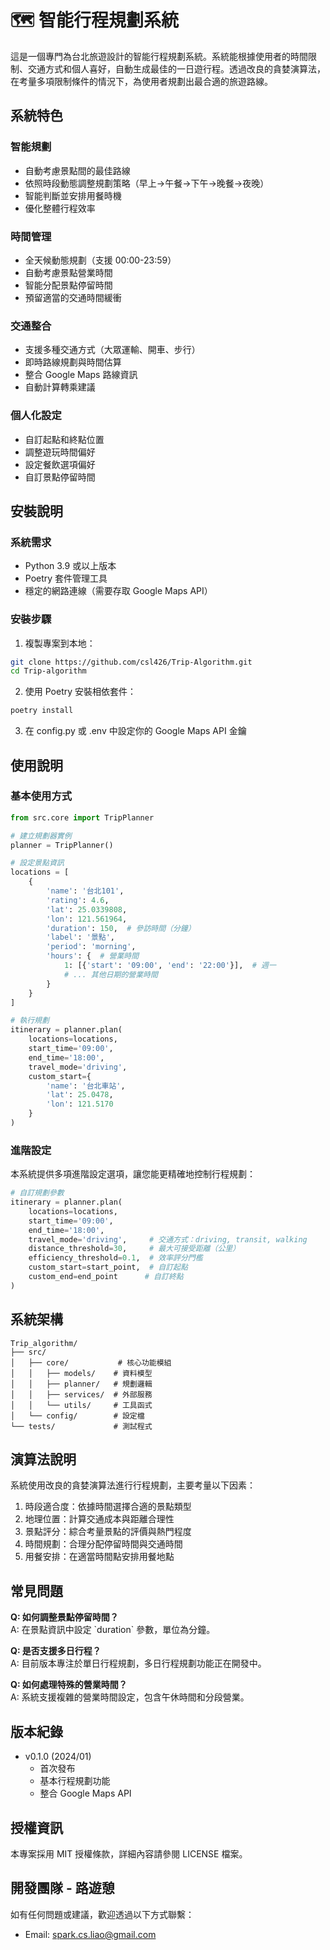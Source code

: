 # 🗺️ 智能行程規劃系統

這是一個專門為台北旅遊設計的智能行程規劃系統。系統能根據使用者的時間限制、交通方式和個人喜好，自動生成最佳的一日遊行程。透過改良的貪婪演算法，在考量多項限制條件的情況下，為使用者規劃出最合適的旅遊路線。

## 系統特色

### 智能規劃
- 自動考慮景點間的最佳路線
- 依照時段動態調整規劃策略（早上→午餐→下午→晚餐→夜晚）
- 智能判斷並安排用餐時機
- 優化整體行程效率

### 時間管理
- 全天候動態規劃（支援 00:00-23:59）
- 自動考慮景點營業時間
- 智能分配景點停留時間
- 預留適當的交通時間緩衝

### 交通整合
- 支援多種交通方式（大眾運輸、開車、步行）
- 即時路線規劃與時間估算
- 整合 Google Maps 路線資訊
- 自動計算轉乘建議

### 個人化設定
- 自訂起點和終點位置
- 調整遊玩時間偏好
- 設定餐飲選項偏好
- 自訂景點停留時間

## 安裝說明

### 系統需求
- Python 3.9 或以上版本
- Poetry 套件管理工具
- 穩定的網路連線（需要存取 Google Maps API）

### 安裝步驟

1. 複製專案到本地：
```bash
git clone https://github.com/csl426/Trip-Algorithm.git
cd Trip-algorithm
```

2. 使用 Poetry 安裝相依套件：
```bash
poetry install
```

3. 在 config.py 或 .env 中設定你的 Google Maps API 金鑰

## 使用說明

### 基本使用方式
``` python
from src.core import TripPlanner

# 建立規劃器實例
planner = TripPlanner()

# 設定景點資訊
locations = [
    {
        'name': '台北101',
        'rating': 4.6,
        'lat': 25.0339808,
        'lon': 121.561964,
        'duration': 150,  # 參訪時間（分鐘）
        'label': '景點',
        'period': 'morning',
        'hours': {  # 營業時間
            1: [{'start': '09:00', 'end': '22:00'}],  # 週一
            # ... 其他日期的營業時間
        }
    }
]

# 執行規劃
itinerary = planner.plan(
    locations=locations,
    start_time='09:00',
    end_time='18:00',
    travel_mode='driving',
    custom_start={
        'name': '台北車站',
        'lat': 25.0478,
        'lon': 121.5170
    }
)
```

### 進階設定

本系統提供多項進階設定選項，讓您能更精確地控制行程規劃：

``` python
# 自訂規劃參數
itinerary = planner.plan(
    locations=locations,
    start_time='09:00',
    end_time='18:00',
    travel_mode='driving',     # 交通方式：driving, transit, walking
    distance_threshold=30,     # 最大可接受距離（公里）
    efficiency_threshold=0.1,  # 效率評分門檻
    custom_start=start_point,  # 自訂起點
    custom_end=end_point      # 自訂終點
)
```

## 系統架構

```
Trip_algorithm/
├── src/
│   ├── core/           # 核心功能模組
│   │   ├── models/    # 資料模型
│   │   ├── planner/   # 規劃邏輯
│   │   ├── services/  # 外部服務
│   │   └── utils/     # 工具函式
│   └── config/        # 設定檔
└── tests/             # 測試程式
```

## 演算法說明

系統使用改良的貪婪演算法進行行程規劃，主要考量以下因素：

1. 時段適合度：依據時間選擇合適的景點類型
2. 地理位置：計算交通成本與距離合理性
3. 景點評分：綜合考量景點的評價與熱門程度
4. 時間規劃：合理分配停留時間與交通時間
5. 用餐安排：在適當時間點安排用餐地點

## 常見問題

**Q: 如何調整景點停留時間？**  
A: 在景點資訊中設定 \`duration\` 參數，單位為分鐘。

**Q: 是否支援多日行程？**  
A: 目前版本專注於單日行程規劃，多日行程規劃功能正在開發中。

**Q: 如何處理特殊的營業時間？**  
A: 系統支援複雜的營業時間設定，包含午休時間和分段營業。

## 版本紀錄

- v0.1.0 (2024/01)
  - 首次發布
  - 基本行程規劃功能
  - 整合 Google Maps API

## 授權資訊

本專案採用 MIT 授權條款，詳細內容請參閱 LICENSE 檔案。

## 開發團隊 - 路遊憩

如有任何問題或建議，歡迎透過以下方式聯繫：
- Email: spark.cs.liao@gmail.com